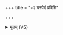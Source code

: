 +++
title = "०२ यस्येदं प्रदिशि"

+++
<details><summary>मूलम् (VS)</summary>

यस्ये॒दं प्र॒दिशि॒ यद्वि॒रोच॑ते॒ प्र चान॑ति॒ वि च॒ चष्टे॒ शची॑भिः।  
पु॒रा दे॒वस्य॒ धर्म॑णा॒ सहो॑भि॒र्विष्णु॑मग॒न्वरु॑णं पू॒र्वहू॑तिः ॥
</details>